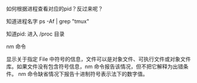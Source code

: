 如何根据进程查看对应的pid？反过来呢？

知道进程名字  ps -Af | grep "tmux"

知道pid:  进入 /proc 目录

nm 命令

显示关于指定 File 中符号的信息，文件可以是对象文件、可执行文件或对象文件库。如果文件没有包含符号信息，nm 命令报告该情况，但不把它解释为出错条件。 nm 命令缺省情况下报告十进制符号表示法下的数字值。
